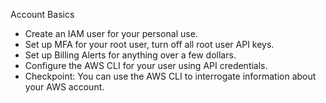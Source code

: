 Account Basics

* Create an IAM user for your personal use.
* Set up MFA for your root user, turn off all root user API keys.
* Set up Billing Alerts for anything over a few dollars.
* Configure the AWS CLI for your user using API credentials.
* Checkpoint: You can use the AWS CLI to interrogate information about your AWS account.
